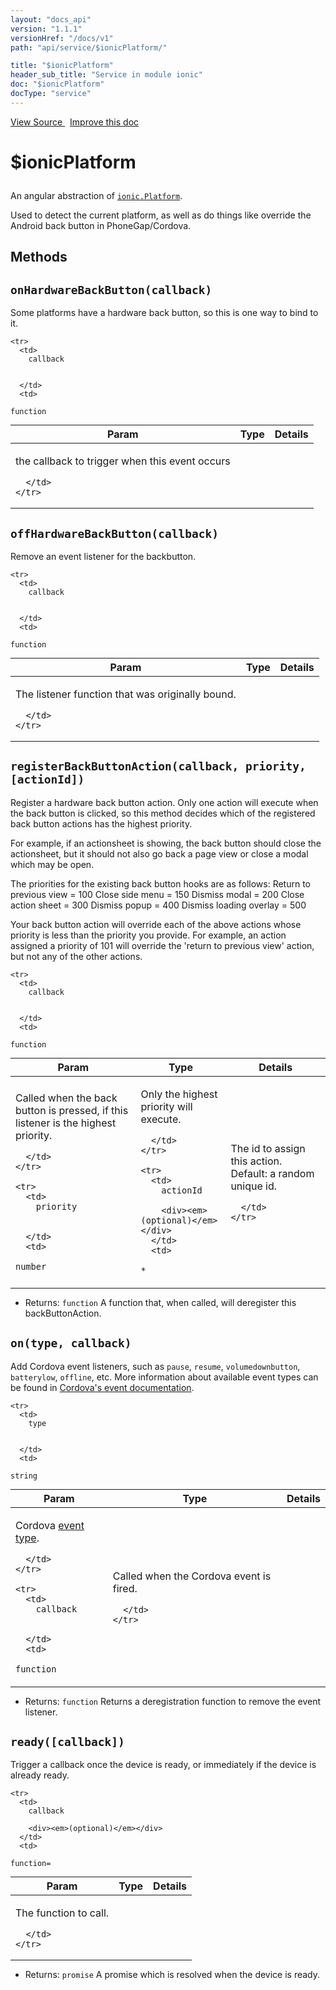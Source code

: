 ```yaml
---
layout: "docs_api"
version: "1.1.1"
versionHref: "/docs/v1"
path: "api/service/$ionicPlatform/"

title: "$ionicPlatform"
header_sub_title: "Service in module ionic"
doc: "$ionicPlatform"
docType: "service"
---
```


<div class="improve-docs">
  <a href='http://github.com/driftyco/ionic/tree/1.x/js/angular/service/platform.js#L2'>
    View Source
  </a>
  &nbsp;
  <a href='http://github.com/driftyco/ionic/edit/master/js/angular/service/platform.js#L2'>
    Improve this doc
  </a>
</div>




<h1 class="api-title">

  $ionicPlatform



</h1>





An angular abstraction of <a href="/docs/api/utility/ionic.Platform/"><code>ionic.Platform</code></a>.

Used to detect the current platform, as well as do things like override the
Android back button in PhoneGap/Cordova.










  

  
## Methods

<div id="onHardwareBackButton"></div>
<h2>
  <code>onHardwareBackButton(callback)</code>

</h2>

Some platforms have a hardware back button, so this is one way to
bind to it.



<table class="table" style="margin:0;">
  <thead>
    <tr>
      <th>Param</th>
      <th>Type</th>
      <th>Details</th>
    </tr>
  </thead>
  <tbody>
    
    <tr>
      <td>
        callback
        
        
      </td>
      <td>
        
  <code>function</code>
      </td>
      <td>
        <p>the callback to trigger when this event occurs</p>

        
      </td>
    </tr>
    
  </tbody>
</table>









<div id="offHardwareBackButton"></div>
<h2>
  <code>offHardwareBackButton(callback)</code>

</h2>

Remove an event listener for the backbutton.



<table class="table" style="margin:0;">
  <thead>
    <tr>
      <th>Param</th>
      <th>Type</th>
      <th>Details</th>
    </tr>
  </thead>
  <tbody>
    
    <tr>
      <td>
        callback
        
        
      </td>
      <td>
        
  <code>function</code>
      </td>
      <td>
        <p>The listener function that was
originally bound.</p>

        
      </td>
    </tr>
    
  </tbody>
</table>









<div id="registerBackButtonAction"></div>
<h2>
  <code>registerBackButtonAction(callback, priority, [actionId])</code>

</h2>

Register a hardware back button action. Only one action will execute
when the back button is clicked, so this method decides which of
the registered back button actions has the highest priority.

For example, if an actionsheet is showing, the back button should
close the actionsheet, but it should not also go back a page view
or close a modal which may be open.

The priorities for the existing back button hooks are as follows:
  Return to previous view = 100
  Close side menu = 150
  Dismiss modal = 200
  Close action sheet = 300
  Dismiss popup = 400
  Dismiss loading overlay = 500

Your back button action will override each of the above actions
whose priority is less than the priority you provide. For example,
an action assigned a priority of 101 will override the 'return to
previous view' action, but not any of the other actions.



<table class="table" style="margin:0;">
  <thead>
    <tr>
      <th>Param</th>
      <th>Type</th>
      <th>Details</th>
    </tr>
  </thead>
  <tbody>
    
    <tr>
      <td>
        callback
        
        
      </td>
      <td>
        
  <code>function</code>
      </td>
      <td>
        <p>Called when the back button is pressed,
if this listener is the highest priority.</p>

        
      </td>
    </tr>
    
    <tr>
      <td>
        priority
        
        
      </td>
      <td>
        
  <code>number</code>
      </td>
      <td>
        <p>Only the highest priority will execute.</p>

        
      </td>
    </tr>
    
    <tr>
      <td>
        actionId
        
        <div><em>(optional)</em></div>
      </td>
      <td>
        
  <code>*</code>
      </td>
      <td>
        <p>The id to assign this action. Default: a
random unique id.</p>

        
      </td>
    </tr>
    
  </tbody>
</table>






* Returns: 
  <code>function</code> A function that, when called, will deregister
this backButtonAction.




<div id="on"></div>
<h2>
  <code>on(type, callback)</code>

</h2>

Add Cordova event listeners, such as `pause`, `resume`, `volumedownbutton`, `batterylow`,
`offline`, etc. More information about available event types can be found in
[Cordova's event documentation](https://cordova.apache.org/docs/en/edge/cordova_events_events.md.html#Events).



<table class="table" style="margin:0;">
  <thead>
    <tr>
      <th>Param</th>
      <th>Type</th>
      <th>Details</th>
    </tr>
  </thead>
  <tbody>
    
    <tr>
      <td>
        type
        
        
      </td>
      <td>
        
  <code>string</code>
      </td>
      <td>
        <p>Cordova <a href="https://cordova.apache.org/docs/en/edge/cordova_events_events.md.html#Events">event type</a>.</p>

        
      </td>
    </tr>
    
    <tr>
      <td>
        callback
        
        
      </td>
      <td>
        
  <code>function</code>
      </td>
      <td>
        <p>Called when the Cordova event is fired.</p>

        
      </td>
    </tr>
    
  </tbody>
</table>






* Returns: 
  <code>function</code> Returns a deregistration function to remove the event listener.




<div id="ready"></div>
<h2>
  <code>ready([callback])</code>

</h2>

Trigger a callback once the device is ready,
or immediately if the device is already ready.



<table class="table" style="margin:0;">
  <thead>
    <tr>
      <th>Param</th>
      <th>Type</th>
      <th>Details</th>
    </tr>
  </thead>
  <tbody>
    
    <tr>
      <td>
        callback
        
        <div><em>(optional)</em></div>
      </td>
      <td>
        
  <code>function=</code>
      </td>
      <td>
        <p>The function to call.</p>

        
      </td>
    </tr>
    
  </tbody>
</table>






* Returns: 
  <code>promise</code> A promise which is resolved when the device is ready.



  
  






